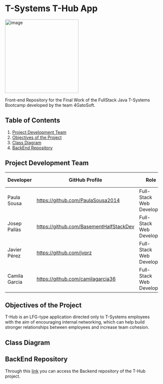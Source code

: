 # T-Systems T-Hub App
<img width="242" alt="image" src="https://user-images.githubusercontent.com/110301198/235094492-5f97a10b-88ba-4c51-bc58-6cc583cca8dd.png">

Front-end Repository for the Final Work of the FullStack Java T-Systems Bootcamp developed by the team 4GatoSoft.
 

## Table of Contents
1. [Project Development Team](#project-development-team)
2. [Objectives of the Project](#objectives-of-the-project)
3. [Class Diagram](#class-diagram)
4. [BackEnd Repository](#backend-repository)


## Project Development Team

|   Developer   |             GitHub Profile              |           Role           |   Project   | Incorporation Date |    Version    |
| ------------- | --------------------------------------- | ------------------------ | ------------| ------------------ | ------------- |
|  Paula Sousa  |    https://github.com/PaulaSousa2014    | Full-Stack Web Developer |    T-Hub    |     21-04-2023     |      1.0      |
|  Josep Pallàs | https://github.com/BasementHalfStackDev | Full-Stack Web Developer |    T-Hub    |     21-04-2023     |      1.0      |
|  Javier Pérez |         https://github.com/jvprz        | Full-Stack Web Developer |    T-Hub    |     21-04-2023     |      1.0      |
| Camila Garcia |    https://github.com/camilagarcia36    | Full-Stack Web Developer |    T-Hub    |     21-04-2023     |      1.0      |

## Objectives of the Project

T-Hub is an LFG-type application directed only to T-Systems employees with the aim of encouraging internal networking, which can help build stronger relationships between employees and increase team cohesion.


## Class Diagram


## BackEnd Repository

Through this [link](https://github.com/PaulaSousa2014/CJJP-THub-Back-End) you can access the Backend repository of the T-Hub project.
